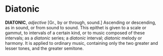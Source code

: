 # Diatonic

**DIATONIC**, _adjective_ \[Gr., by or through, sound.\] Ascending or descending, as in sound, or from sound to sound. This epithet is given to a scale or gammut, to intervals of a certain kind, or to music composed of these intervals; as a _diatonic_ series; a _diatonic_ interval; _diatonic_ melody or harmony. It is applied to ordinary music, containing only the two greater and lesser tones, and the greater semitone.